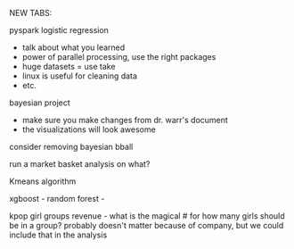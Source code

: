 NEW TABS:


pyspark logistic regression
  - talk about what you learned
  - power of parallel processing, use the right packages
  - huge datasets = use take 
  - linux is useful for cleaning data
  - etc.
  
  
bayesian project
  - make sure you make changes from dr. warr's document
  - the visualizations will look awesome
  
  
consider removing bayesian bball


run a market basket analysis on what?



Kmeans algorithm 


xgboost - random forest - 



kpop girl groups revenue - what is the magical # for how many girls should be in a group? probably doesn't matter because of company, but we could include that in the analysis
